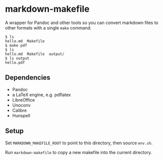markdown-makefile
=================

A wrapper for Pandoc and other tools so you can convert markdown files to other formats with a single `make` command.

    $ ls
    hello.md  Makefile
    $ make pdf
    $ ls
    hello.md  Makefile  output/
    $ ls output
    hello.pdf


Dependencies
------------

- Pandoc
- a LaTeX engine, e.g. pdflatex
- LibreOffice
- Unoconv
- Calibre
- Hunspell


Setup
-----

Set `MARKDOWN_MAKEFILE_ROOT` to point to this directory, then source `env.sh`.

Run `markdown-makefile` to copy a new makefile into the current directory.

